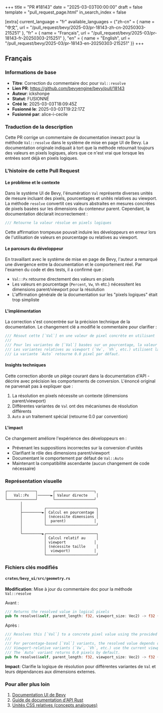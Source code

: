 +++
title = "PR #18143"
date = "2025-03-03T00:00:00"
draft = false
template = "pull_request_page.html"
in_search_index = false

[extra]
current_language = "fr"
available_languages = {"zh-cn" = { name = "中文", url = "/pull_request/bevy/2025-03/pr-18143-zh-cn-20250303-215251" }, "fr" = { name = "Français", url = "/pull_request/bevy/2025-03/pr-18143-fr-20250303-215251" }, "en" = { name = "English", url = "/pull_request/bevy/2025-03/pr-18143-en-20250303-215251" }}
+++








## Français

### Informations de base
- **Titre**: Correction du commentaire doc pour `Val::resolve`
- **Lien PR**: https://github.com/bevyengine/bevy/pull/18143
- **Auteur**: ickshonpe
- **Statut**: FUSIONNÉ
- **Créé le**: 2025-03-03T18:09:45Z
- **Fusionné le**: 2025-03-03T19:22:17Z
- **Fusionné par**: alice-i-cecile

### Traduction de la description
Cette PR corrige un commentaire de documentation inexact pour la méthode `Val::resolve` dans le système de mise en page UI de Bevy. La documentation originale indiquait à tort que la méthode retournait toujours des valeurs en pixels logiques, alors que ce n'est vrai que lorsque les entrées sont déjà en pixels logiques.

### L'histoire de cette Pull Request

#### Le problème et le contexte
Dans le système UI de Bevy, l'énumération `Val` représente diverses unités de mesure incluant des pixels, pourcentages et unités relatives au viewport. La méthode `resolve` convertit ces valeurs abstraites en mesures concrètes de pixels basées sur les dimensions du conteneur parent. Cependant, la documentation déclarait incorrectement :
```rust
/// Retourne la valeur résolue en pixels logiques
```
Cette affirmation trompeuse pouvait induire les développeurs en erreur lors de l'utilisation de valeurs en pourcentage ou relatives au viewport.

#### Le parcours du développeur
En travaillant avec le système de mise en page de Bevy, l'auteur a remarqué une divergence entre la documentation et le comportement réel. Par l'examen du code et des tests, il a confirmé que :
- `Val::Px` retourne directement des valeurs en pixels
- Les valeurs en pourcentage (`Percent`, `Vw`, `Vh` etc.) nécessitent les dimensions parent/viewport pour la résolution
- L'affirmation générale de la documentation sur les "pixels logiques" était trop simpliste

#### L'implémentation
La correction s'est concentrée sur la précision technique de la documentation. Le changement clé a modifié le commentaire pour clarifier :
```rust
/// Résout cette [`Val`] en une valeur de pixel concrète en utilisant `parent_length` et `viewport_size`.
/// 
/// Pour les variantes de [`Val`] basées sur un pourcentage, la valeur résolue dépend des dimensions du nœud parent.
/// Les variantes relatives au viewport (`Vw`, `Vh`, etc.) utilisent la taille actuelle du viewport pour le calcul.
/// La variante `Auto` retourne 0.0 pixel par défaut.
```

#### Insights techniques
Cette correction aborde un piège courant dans la documentation d'API - décrire avec précision les comportements de conversion. L'énoncé original ne parvenait pas à expliquer que :
1. La résolution en pixels nécessite un contexte (dimensions parent/viewport)
2. Différentes variantes de `Val` ont des mécanismes de résolution différents
3. `Auto` a un traitement spécial (retourne 0.0 par convention)

#### L'impact
Ce changement améliore l'expérience des développeurs en :
- Prévenant les suppositions incorrectes sur la conversion d'unités
- Clarifiant le rôle des dimensions parent/viewport
- Documentant le comportement par défaut de `Val::Auto`
- Maintenant la compatibilité ascendante (aucun changement de code nécessaire)

### Représentation visuelle

```
┌─────────────┐       ┌──────────────────┐
│   Val::Px   │──────►│ Valeur directe    │
└─────────────┘       └──────────────────┘
       │
       │          ┌───────────────────────┐
       ├─────────►│ Calcul en pourcentage │
       │          │ (nécessite dimensions │
       │          │  parent)             │
       │          └───────────────────────┘
       │
       └─────────►┌───────────────────────┐
                  │ Calcul relatif au     │
                  │ viewport             │
                  │ (nécessite taille     │
                  │  viewport)           │
                  └───────────────────────┘
```

### Fichiers clés modifiés

#### `crates/bevy_ui/src/geometry.rs`
**Modification**: Mise à jour du commentaire doc pour la méthode `Val::resolve`

Avant :
```rust
/// Returns the resolved value in logical pixels
pub fn resolve(&self, parent_length: f32, viewport_size: Vec2) -> f32 {
```

Après :
```rust
/// Resolves this [`Val`] to a concrete pixel value using the provided `parent_length` and `viewport_size`.
/// 
/// For percentage-based [`Val`] variants, the resolved value depends on the parent node's dimensions.
/// Viewport-relative variants (`Vw`, `Vh`, etc.) use the current viewport size for calculation.
/// The `Auto` variant returns 0.0 pixels by default.
pub fn resolve(&self, parent_length: f32, viewport_size: Vec2) -> f32 {
```

**Impact**: Clarifie la logique de résolution pour différentes variantes de `Val` et leurs dépendances aux dimensions externes.

### Pour aller plus loin
1. [Documentation UI de Bevy](https://bevyengine.org/learn/book/features/ui/)
2. [Guide de documentation d'API Rust](https://rust-lang.github.io/api-guidelines/documentation.html)
3. [Unités CSS relatives (concepts analogues)](https://developer.mozilla.org/fr/docs/Learn/CSS/Building_blocks/Values_and_units)